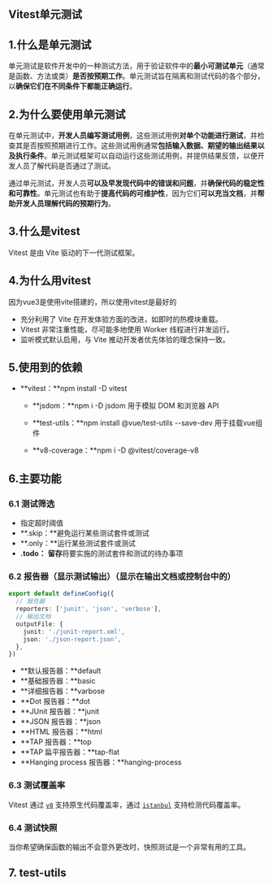 ## Vitest单元测试

## 1.什么是单元测试

单元测试是软件开发中的一种测试方法，用于验证软件中的**最小可测试单元**（通常是函数、方法或类）**是否按预期工作**。单元测试旨在隔离和测试代码的各个部分，以**确保它们在不同条件下都能正确运行**。

## 2.为什么要使用单元测试

在单元测试中，**开发人员编写测试用例**，这些测试用例**对单个功能进行测试**，并检查其是否按照预期进行工作。这些测试用例通常**包括输入数据、期望的输出结果以及执行条件**。单元测试框架可以自动运行这些测试用例，并提供结果反馈，以便开发人员了解代码是否通过了测试。

通过单元测试，开发人员**可以及早发现代码中的错误和问题**，并**确保代码的稳定性和可靠性**。单元测试也有助于**提高代码的可维护性**，因为它们**可以充当文档**，并**帮助开发人员理解代码的预期行为**。

## 3.什么是vitest

Vitest 是由 Vite 驱动的下一代测试框架。

## 4.为什么用vitest

因为vue3是使用vite搭建的，所以使用vitest是最好的

- 充分利用了 Vite 在开发体验方面的改进，如即时的热模块重载。
- Vitest 非常注重性能，尽可能多地使用 Worker 线程进行并发运行。
- 监听模式默认启用，与 Vite 推动开发者优先体验的理念保持一致。

## 5.使用到的依赖

- **vitest：**npm install -D vitest

  - **jsdom：**npm i -D jsdom  用于模拟 DOM 和浏览器 API

  - **test-utils：**npm install @vue/test-utils --save-dev 用于挂载vue组件
  - **v8-coverage：**npm i -D @vitest/coverage-v8

## 6.主要功能

### 6.1 测试筛选

- 指定超时阈值
- **.skip：**避免运行某些测试套件或测试
- **.only：**运行某些测试套件或测试
- **.todo：** **留存**将要实施的测试套件和测试的待办事项

### 6.2 报告器（显示测试输出）（显示在输出文档或控制台中的）

```typescript
export default defineConfig({
  // 报告器
  reporters: ['junit', 'json', 'verbose'],
  // 输出文档
  outputFile: {
    junit: './junit-report.xml',
    json: './json-report.json',
  },
})
```

- **默认报告器：**default
- **基础报告器：**basic
- **详细报告器：**varbose
- **Dot 报告器：**dot
- **JUnit 报告器：**junit
- **JSON 报告器：**json
- **HTML 报告器：**html
- **TAP 报告器：**top
- **TAP 扁平报告器：**tap-flat
- **Hanging process 报告器：**hanging-process

### 6.3 测试覆盖率

Vitest 通过 [`v8`](https://v8.dev/blog/javascript-code-coverage) 支持原生代码覆盖率，通过 [`istanbul`](https://istanbul.js.org/) 支持检测代码覆盖率。

### 6.4 测试快照

当你希望确保函数的输出不会意外更改时，快照测试是一个非常有用的工具。





## 7. test-utils

